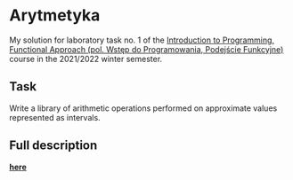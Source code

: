 # Arytmetyka

My solution for laboratory task no. 1 of the [Introduction to Programming, Functional Approach (pol. Wstęp do Programowania, Podejście Funkcyjne)](https://usosweb.mimuw.edu.pl/kontroler.php?_action=katalog2/przedmioty/pokazPrzedmiot&prz_kod=1000-211bWPF) course in the 2021/2022 winter semester.

## Task

Write a library of arithmetic operations performed on approximate values represented as intervals.

## Full description

[**here**](https://github.com/patjed41/WPF-1-Arytmetyka/blob/master/full_description.md)
